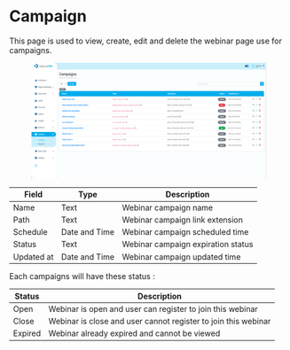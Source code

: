 # Campaign

This page is used to view, create, edit and delete the webinar page use for campaigns.

<figure><img src="../../../.gitbook/assets/Screenshot 2023-02-16 at 10.55.58.png" alt=""><figcaption></figcaption></figure>

| Field      | Type          | Description                        |
| ---------- | ------------- | ---------------------------------- |
| Name       | Text          | Webinar campaign name              |
| Path       | Text          | Webinar campaign link extension    |
| Schedule   | Date and Time | Webinar campaign scheduled time    |
| Status     | Text          | Webinar campaign expiration status |
| Updated at | Date and Time | Webinar campaign updated time      |

Each campaigns will have these status :&#x20;

| Status  | Description                                                    |
| ------- | -------------------------------------------------------------- |
| Open    | Webinar is open and user can register to join this webinar     |
| Close   | Webinar is close and user cannot register to join this webinar |
| Expired | Webinar already expired and cannot be viewed                   |

